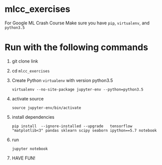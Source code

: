 # mlcc_exercises
For Google ML Crash Course
Make sure you have `pip`, `virtualenv`, and `python3.5`


# Run with the following commands

1. git clone link
2. cd `mlcc_exercises`
3. Create Python `virtualenv` with version python3.5

   `virtualenv --no-site-package jupyter-env --python=python3.5`
4. activate source

   `source jupyter-env/bin/activate`
5. install dependencies

   `pip install  --ignore-installed --upgrade   tensorflow "matplotlib<3" pandas sklearn scipy seaborn ipython==5.7 notebook`
6. run

   `jupyter notebook`
   
7. HAVE FUN!

